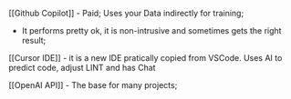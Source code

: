 [[Github Copilot]] - Paid; Uses your Data indirectly for training;
- It performs pretty ok, it is non-intrusive and sometimes gets the right result;

[[Cursor IDE]] - it is a new IDE pratically copied from VSCode. Uses AI to predict code, adjust LINT and has Chat

[[OpenAI API]] - The base for many projects;
